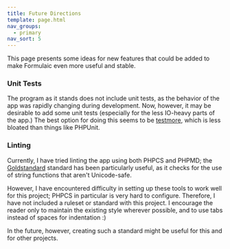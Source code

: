 ```yaml
---
title: Future Directions
template: page.html
nav_groups:
  - primary
nav_sort: 5
---
```


This page presents some ideas for new features that could be added to make Formulaic even more useful and stable.

### Unit Tests

The program as it stands does not include unit tests, as the behavior of the app was rapidly changing during development. Now, however, it may be desirable to add some unit tests (especially for the less IO-heavy parts of the app.) The best option for doing this seems to be [testmore](https://github.com/shiflett/testmore), which is less bloated than things like PHPUnit.

### Linting

Currently, I have tried linting the app using both PHPCS and PHPMD; the [Goldstandard](https://github.com/jakoch/Goldstandard-for-PHP) standard has been particularly useful, as it checks for the use of string functions that aren't Unicode-safe.

However, I have encountered difficulty in setting up these tools to work well for this project; PHPCS in particular is very hard to configure. Therefore, I have not included a ruleset or standard with this project. I encourage the reader only to maintain the existing style wherever possible, and to use tabs instead of spaces for indentation :)

In the future, however, creating such a standard might be useful for this and for other projects.
